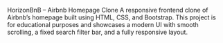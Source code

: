 HorizonBnB – Airbnb Homepage Clone
A responsive frontend clone of Airbnb’s homepage built using HTML, CSS, and Bootstrap. This project is for educational purposes and showcases a modern UI with smooth scrolling, a fixed search filter bar, and a fully responsive layout.



